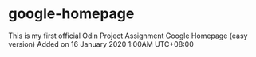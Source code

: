 # google-homepage
This is my first official Odin Project Assignment
Google Homepage (easy version)
Added on 16 January 2020 1:00AM UTC+08:00